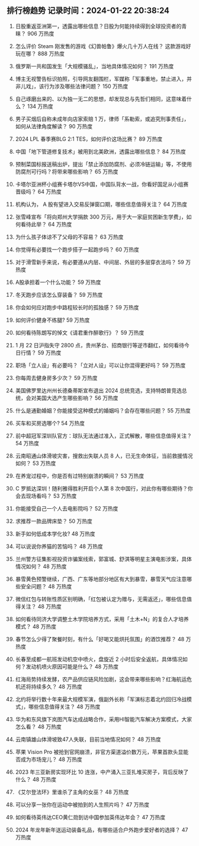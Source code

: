
## 排行榜趋势 记录时间：2024-01-22 20:38:24
  
  1. 日股重返亚洲第一，透露出哪些信息？日股为何能持续得到全球投资者的青睐？ 906 万热度
    
  2. 怎么评价 Steam 刚发售的游戏《幻兽帕鲁》爆火几十万人在线？ 这款游戏好玩在哪？ 888 万热度
    
  3. 俄罗斯一共和国发生「大规模骚乱」，当地具体情况如何？ 191 万热度
    
  4. 博主无视警告标识拍照，引导网友翻围栏，军媒称「军事重地，禁止进入，并非儿戏」，该行为涉及哪些法律问题？ 150 万热度
    
  5. 自己琢磨出来的、以为独一无二的思想，却发现总与先哲们相同，这意味着什么？ 134 万热度
    
  6. 男子买烟后自称未成年向店家索赔 1 万，律师「系勒索，或追究刑事责任」，如何从法律角度解读？ 90 万热度
    
  7. 2024 LPL 春季赛BLG 2:1 TES，如何评价这场比赛？ 89 万热度
    
  8. 中国「地下管道修复技术」被用到北美欧洲，透露出哪些信息？ 84 万热度
    
  9. 预制菜国标报送稿出炉，提出「禁止添加防腐剂、必须冷链运输」等，不使用防腐剂可行吗？将带来哪些影响？ 65 万热度
    
  10. 卡塔尔亚洲杯小组赛卡塔尔VS中国，中国队背水一战，你看好国足从小组赛晋级吗？ 64 万热度
    
  11. 机构认为， A 股有望进入交易反弹窗口期，哪些信息值得关注？ 64 万热度
    
  12. 张雪峰宣布「将向郑州大学捐款 300 万元，用于大一家庭贫困新生学费」，如何看待此举？ 64 万热度
    
  13. 为什么孩子体谅不了父母的不容易？ 63 万热度
    
  14. 你觉得有必要找一个跑步搭子一起跑步吗？ 60 万热度
    
  15. 对于滑雪新手来说，有必要遵从内层、中间层、外层的多层穿衣法吗？ 59 万热度
    
  16. A股承担着一个什么功能？ 59 万热度
    
  17. 冬天跑步应该怎么穿装备？ 59 万热度
    
  18. 你会如何应对跑步中路程较长时的孤独感？ 59 万热度
    
  19. 如何评价健身不练腿? 59 万热度
    
  20. 如何看待陈朗写的悼文《请君重作醉歌行》？ 59 万热度
    
  21. 1 月 22 日沪指失守 2800 点，贵州茅台、招商银行等逆市翻红，如何看待今日行情？ 59 万热度
    
  22. 职场「立人设」有必要吗？「立对人设」可以让你混得更好吗？ 59 万热度
    
  23. 你每周去健身房多少次？ 59 万热度
    
  24. 美国佛罗里达州州长德桑蒂斯宣布退出 2024 总统竞选，支持特朗普竞选总统，会对美国大选产生哪些影响？ 56 万热度
    
  25. 什么是通勤婚姻？你能接受这种模式的婚姻吗？会存在哪些问题？ 55 万热度
    
  26. 买车和买房选哪个? 54 万热度
    
  27. 前中超冠军深圳队官方：球队无法通过准入，正式解散，哪些信息值得关注？ 54 万热度
    
  28. 云南昭通山体滑坡灾害，搜救出失联人员 8 人，已无生命体征，当前救援情况如何？ 53 万热度
    
  29. 在养宠过程中，你是否有过特别崩溃的瞬间？ 53 万热度
    
  30. C 罗抵达深圳！随利雅得胜利开启个人第 8 次中国行，对此你有哪些期待？你会去现场看吗？ 53 万热度
    
  31. 你能接受自己一个人去电影院吗？ 52 万热度
    
  32. 求推荐一款品牌床垫？ 50 万热度
    
  33. 新手如何低成本学化妆? 48 万热度
    
  34. 可以说说你养猫的苦恼吗？ 48 万热度
    
  35. 兰州警方征集影视投资诈骗案线索，郭富城、舒淇等明星主演电影涉案，具体情况如何？ 48 万热度
    
  36. 暴雪黄色预警继续，广西、广东等地部分地区有大到暴雪，暴雪天气应注意哪些安全问题？ 48 万热度
    
  37. 微信红包与转账性质区别明确，「红包被认定为赠与，无需返还」，哪些信息值得关注？ 48 万热度
    
  38. 如何看待同济大学调整土木学院培养方式，采用「土木+N」的复合人才培养模式？ 48 万热度
    
  39. 春节怎么少得了聚餐时刻，有什么「好喝又能烘托氛围」的酒饮推荐？ 48 万热度
    
  40. 长春至成都一航班发动机空中喷火，盘旋近 2 小时后安全返航，具体情况如何？发动机喷火原因可能是什么？ 48 万热度
    
  41. 红海局势持续发酵，农产品供应链风险加剧，这会带来哪些影响？红海航运危机还将持续多久？ 48 万热度
    
  42. 北约将举行数十年来最大规模军演，俄副外长称「军演标志着北约回归冷战模式」，哪些信息值得关注？ 48 万热度
    
  43. 华为和东风旗下岚图汽车达成战略合作，采用HI智能汽车解决方案模式，大家怎么看？ 48 万热度
    
  44. 云南镇雄山体滑坡致47人失联，目前当地情况如何？ 48 万热度
    
  45. 苹果 Vision Pro 被抢到官网崩溃，非官方渠道溢价数万元，苹果首款头显能否成为市场宠儿？ 48 万热度
    
  46. 2023 年三亚新房实现环比 10 连涨，中产涌入三亚扎堆买房子，背后反映了什么？ 48 万热度
    
  47. 《艾尔登法环》里谁杀了主角的女巫？ 48 万热度
    
  48. 可以分享一张你在运动中被拍到的人生照片吗？ 47 万热度
    
  49. 如何看待英伟达CEO黄仁勋到访中国参加英伟达年会？ 47 万热度
    
  50. 2024 年龙年新年送运动装备礼品，有哪些适合户外跑步爱好者的选择？ 47 万热度
    